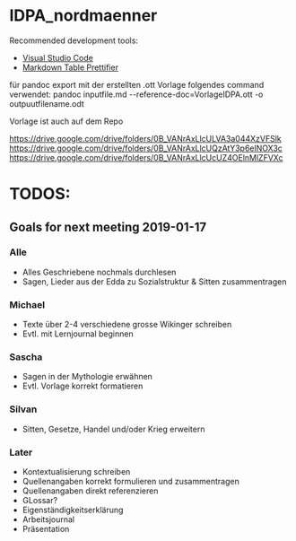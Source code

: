 # IDPA_nordmaenner
Recommended development tools:
- [Visual Studio Code](https://code.visualstudio.com/download)
- [Markdown Table Prettifier](https://marketplace.visualstudio.com/items?itemName=darkriszty.markdown-table-prettify)

für pandoc export mit der erstellten .ott Vorlage folgendes command verwendet:
pandoc inputfile.md  --reference-doc=VorlageIDPA.ott -o outpuutfilename.odt

Vorlage ist auch auf dem Repo

https://drive.google.com/drive/folders/0B_VANrAxLlcULVA3a044XzVFSlk
https://drive.google.com/drive/folders/0B_VANrAxLlcUQzAtY3p6elNOX3c
https://drive.google.com/drive/folders/0B_VANrAxLlcUcUZ4OElnMlZFVXc


# TODOS:
## Goals for next meeting 2019-01-17
### Alle
- Alles Geschriebene nochmals durchlesen
- Sagen, Lieder aus der Edda zu Sozialstruktur & Sitten zusammentragen

### Michael
- Texte über 2-4 verschiedene grosse Wikinger schreiben
- Evtl. mit Lernjournal beginnen

### Sascha
- Sagen in der Mythologie erwähnen
- Evtl. Vorlage korrekt formatieren

### Silvan
- Sitten, Gesetze, Handel und/oder Krieg erweitern

### Later
- Kontextualisierung schreiben
- Quellenangaben korrekt formulieren und zusammentragen
- Quellenangaben direkt referenzieren
- GLossar?
- Eigenständigkeitserklärung
- Arbeitsjournal
- Präsentation


